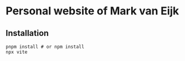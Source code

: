 # Personal website of Mark van Eijk

## Installation

```composer install
pnpm install # or npm install
npx vite
```

